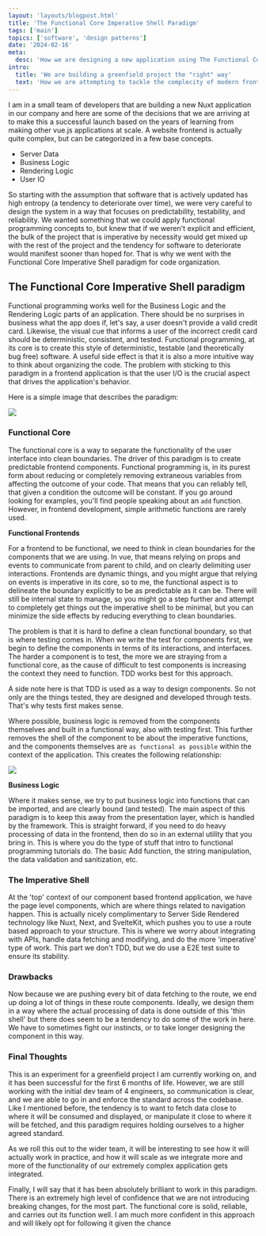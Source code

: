 ```yaml
---
layout: 'layouts/blogpost.html'
title: 'The Functional Core Imperative Shell Paradigm'
tags: ['main']
topics: ['software', 'design patterns']
date: '2024-02-16'
meta:
  desc: 'How we are designing a new application using The Functional Core Imperative Shell Paradigm'
intro:
  title: 'We are building a greenfield project the "right" way'
  text: 'How we are attempting to tackle the complecity of modern frontend development'
---
```

I am in a small team of developers that are building a new Nuxt application in our company and here are some of the decisions that we are arriving at to make this a successful launch based on the years of learning from making other vue.js applications at scale. A website frontend is actually quite complex, but can be categorized in a few base concepts.

<ul class="list-disc">
 <li> Server Data</li>

 <li> Business Logic</li>

 <li> Rendering Logic</li>

 <li> User IO</li>
 </ul>

So starting with the assumption that software that is actively updated has high entropy (a tendency to deteriorate over time), we were very careful to design the system in a way that focuses on predictability, testability, and reliability. We wanted something that we could apply functional programming concepts to, but knew that if we weren't explicit and efficient, the bulk of the project that is imperative by necessity would get mixed up with the rest of the project and the tendency for software to deteriorate would manifest sooner than hoped for. That is why we went with the Functional Core Imperative Shell paradigm for code organization.

## The Functional Core Imperative Shell paradigm

Functional programming works well for the Business Logic and the Rendering Logic parts of an application. There should be no surprises in business what the app does if, let's say, a user doesn't provide a valid credit card. Likewise, the visual cue that informs a user of the incorrect credit card should be deterministic, consistent, and tested. Functional programming, at its core is to create this style of deterministic, testable (and theoretically bug free) software. A useful side effect is that it is also a more intuitive way to think about organizing the code. The problem with sticking to this paradigm in a frontend application is that the user I/O is the crucial aspect that drives the application's behavior.

Here is a simple image that describes the paradigm:

<img class="mx-auto max-w-full object-scale-down" src="/images/fcis/fcis-diagram1.png">

### Functional Core

The functional core is a way to separate the functionality of the user interface into clean boundaries. The driver of this paradigm is to create predictable frontend components. Functional programming is, in its purest form about reducing or completely removing extraneous variables from affecting the outcome of your code. That means that you can reliably tell, that given a condition the outcome will be constant. If you go around looking for examples, you'll find people speaking about an `add` function. However, in frontend development, simple arithmetic functions are rarely used.

**Functional Frontends**

For a frontend to be functional, we need to think in clean boundaries for the components that we are using. In vue, that means relying on props and events to communicate from parent to child, and on clearly delimiting user interactions. Frontends are dynamic things, and you might argue that relying on events is imperative in its core, so to me, the functional aspect is to delineate the boundary explicitly to be as predictable as it can be. There will still be internal state to manage, so you might go a step further and attempt to completely get things out the imperative shell to be minimal, but you can minimize the side effects by reducing everything to clean boundaries.

The problem is that it is hard to define a clean functional boundary, so that is where testing comes in. When we write the test for components first, we begin to define the components in terms of its interactions, and interfaces. The harder a component is to test, the more we are straying from a functional core, as the cause of difficult to test components is increasing the context they need to function. TDD works best for this approach.

A side note here is that TDD is used as a way to design components. So not only are the things tested, they are designed and developed through tests. That's why tests first makes sense.

Where possible, business logic is removed from the components themselves and built in a functional way, also with testing first. This further removes the shell of the component to be about the imperative functions, and the components themselves are `as functional as possible` within the context of the application. This creates the following relationship:

<img class="mx-auto max-w-full object-scale-down" src="/images/fcis/fcis-diagram2.png">

**Business Logic**

Where it makes sense, we try to put business logic into functions that can be imported, and are clearly bound (and tested). The main aspect of this paradigm is to keep this away from the presentation layer, which is handled by the framework. This is straight forward, if you need to do heavy processing of data in the frontend, then do so in an external utility that you bring in. This is where you do the type of stuff that intro to functional programming tutorials do. The basic Add function, the string manipulation, the data validation and sanitization, etc.

### The Imperative Shell

At the 'top' context of our component based frontend application, we have the page level components, which are where things related to navigation happen. This is actually nicely complimentary to Server Side Rendered technology like Nuxt, Next, and SvelteKit, which pushes you to use a route based approach to your structure. This is where we worry about integrating with APIs, handle data fetching and modifying, and do the more 'imperative' type of work. This part we don't TDD, but we do use a E2E test suite to ensure its stability.

### Drawbacks

Now because we are pushing every bit of data fetching to the route, we end up doing a lot of things in these route components. Ideally, we design them in a way where the actual processing of data is done outside of this 'thin shell' but there does seem to be a tendency to do some of the work in here. We have to sometimes fight our instincts, or to take longer designing the component in this way.

### Final Thoughts

This is an experiment for a greenfield project I am currently working on, and it has been successful for the first 6 months of life. However, we are still working with the initial dev team of 4 engineers, so communication is clear, and we are able to go in and enforce the standard across the codebase. Like I mentioned before, the tendency is to want to fetch data close to where it will be consumed and displayed, or manipulate it close to where it will be fetched, and this paradigm requires holding ourselves to a higher agreed standard.

As we roll this out to the wider team, it will be interesting to see how it will actually work in practice, and how it will scale as we integrate more and more of the functionality of our extremely complex application gets integrated.

Finally, I will say that it has been absolutely brilliant to work in this paradigm. There is an extremely high level of confidence that we are not introducing breaking changes, for the most part. The functional core is solid, reliable, and carries out its function well. I am much more confident in this approach and will likely opt for following it given the chance
